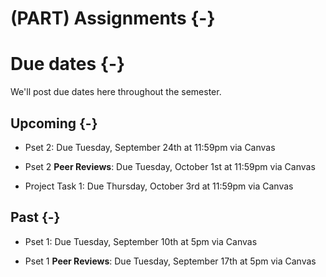 
# (PART) Assignments {-}

# Due dates {-}

We'll post due dates here throughout the semester. 

## Upcoming {-}

- Pset 2: Due Tuesday, September 24th at 11:59pm via Canvas

- Pset 2 **Peer Reviews**: Due Tuesday, October 1st at 11:59pm via Canvas

- Project Task 1: Due Thursday, October 3rd at 11:59pm via Canvas

## Past {-}

- Pset 1: Due Tuesday, September 10th at 5pm via Canvas

- Pset 1 **Peer Reviews**: Due Tuesday, September 17th at 5pm via Canvas
